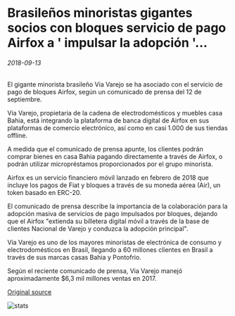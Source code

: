# Brasileños minoristas gigantes socios con bloques servicio de pago Airfox a ' impulsar la adopción '...

###### 2018-09-13

El gigante minorista brasileño Via Varejo se ha asociado con el servicio de pago de bloques Airfox, según un comunicado de prensa del 12 de septiembre.

Via Varejo, propietaria de la cadena de electrodomésticos y muebles casa Bahia, está integrando la plataforma de banca digital de Airfox en sus plataformas de comercio electrónico, así como en casi 1.000 de sus tiendas offline.

A medida que el comunicado de prensa apunte, los clientes podrán comprar bienes en casa Bahia pagando directamente a través de Airfox, o podrán utilizar micropréstamos proporcionados por el grupo minorista.

Airfox es un servicio financiero móvil lanzado en febrero de 2018 que incluye los pagos de Fiat y bloques a través de su moneda aérea (Air), un token basado en ERC-20.

El comunicado de prensa describe la importancia de la colaboración para la adopción masiva de servicios de pago impulsados por bloques, dejando que el Airfox "extienda su billetera digital móvil a través de la base de clientes Nacional de Varejo y conduzca la adopción principal".

Via Varejo es uno de los mayores minoristas de electrónica de consumo y electrodomésticos en Brasil, llegando a 60 millones clientes en Brasil a través de sus marcas casas Bahia y Pontofrio.

Según el reciente comunicado de prensa, Via Varejo manejó aproximadamente $6,3 mil millones ventas en 2017.

[Original source](https://cointelegraph.com/news/brazilian-retail-giant-partners-with-blockchain-payment-service-airfox-to-drive-adoption)

![stats](https://c.statcounter.com/11760860/0/a89fa40b/1/ "stats")